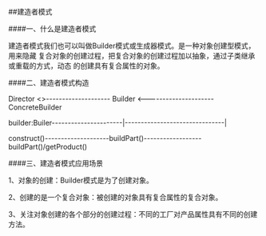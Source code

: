 ##建造者模式

####一、什么是建造者模式

建造者模式我们也可以叫做Builder模式或生成器模式。是一种对象创建型模式，用来隐藏
复合对象的创建过程，把复合对象的创建过程加以抽象，通过子类继承或重载的方式，动态
的创建具有复合属性的对象。

####二、建造者模式构造

Director <>-------------------- Builder <---------------------ConcreteBuilder

builder:Builer----------------------|-------------------------------|

construct()--------------------buildPart()------------------buildPart()/getProduct()

####三、建造者模式应用场景

1、对象的创建：Builder模式是为了创建对象。

2、创建的是一个复合对象：被创建的对象具有复合属性的复合对象。

3、关注对象创建的各个部分的创建过程：不同的工厂对产品属性具有不同的创建方法。